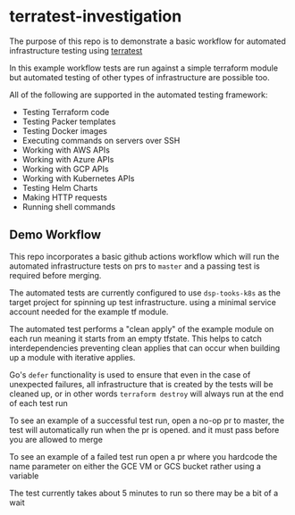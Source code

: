 # terratest-investigation
The purpose of this repo is to demonstrate a basic workflow for automated infrastructure
testing using [terratest](https://terratest.gruntwork.io/)

In this example workflow tests are run against a simple terraform module but 
automated testing of other types of infrastructure are possible too. 

All of the following are supported in the automated testing framework: 
- Testing Terraform code
- Testing Packer templates
- Testing Docker images
- Executing commands on servers over SSH
- Working with AWS APIs
- Working with Azure APIs
- Working with GCP APIs
- Working with Kubernetes APIs
- Testing Helm Charts
- Making HTTP requests
- Running shell commands

## Demo Workflow
This repo incorporates a basic github actions workflow which will run the automated infrastructure
tests on prs to `master` and a passing test is required before merging.

The automated tests are currently configured to use `dsp-tooks-k8s` as the target project for spinning 
up test infrastructure. using a minimal service account needed for the example tf module.

The automated test performs a "clean apply" of the example module on each run meaning it starts from 
an empty tfstate. This helps to catch interdependencies preventing clean applies that can occur when building up a module
with iterative applies. 

Go's `defer` functionality is used to ensure that even in the case of unexpected failures, all infrastructure that is created
by the tests will be cleaned up, or in other words `terraform destroy` will always run at the end of each test run

To see an example of a successful test run, open a no-op pr to master, the test will automatically run when the pr is opened.
and it must pass before you are allowed to merge

To see an example of a failed test run open a pr where you hardcode the name parameter on either the GCE VM or GCS bucket rather 
using a variable

The test currently takes about 5 minutes to run so there may be a bit of a wait